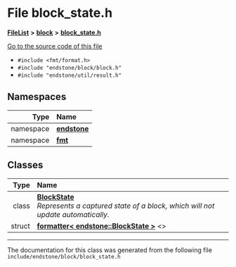 

# File block\_state.h



[**FileList**](files.md) **>** [**block**](dir_faca67fc60a7463eb1bd30eabe023cf1.md) **>** [**block\_state.h**](block__state_8h.md)

[Go to the source code of this file](block__state_8h_source.md)



* `#include <fmt/format.h>`
* `#include "endstone/block/block.h"`
* `#include "endstone/util/result.h"`













## Namespaces

| Type | Name |
| ---: | :--- |
| namespace | [**endstone**](namespaceendstone.md) <br> |
| namespace | [**fmt**](namespacefmt.md) <br> |


## Classes

| Type | Name |
| ---: | :--- |
| class | [**BlockState**](classendstone_1_1BlockState.md) <br>_Represents a captured state of a block, which will not update automatically._  |
| struct | [**formatter&lt; endstone::BlockState &gt;**](structfmt_1_1formatter_3_01endstone_1_1BlockState_01_4.md) &lt;&gt;<br> |



















































------------------------------
The documentation for this class was generated from the following file `include/endstone/block/block_state.h`

